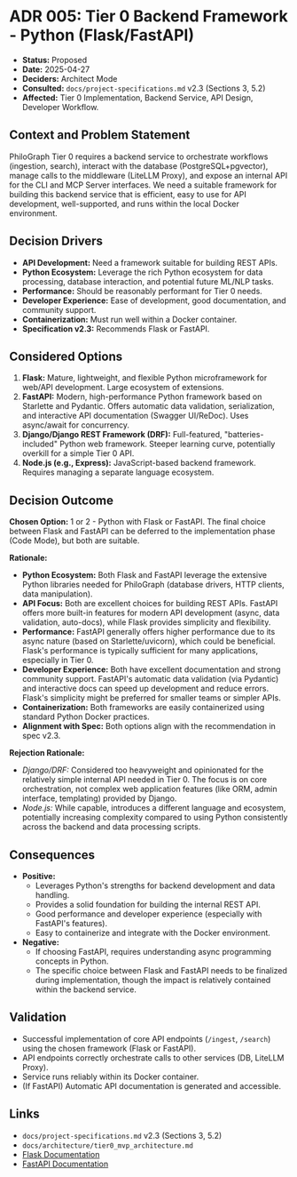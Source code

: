 # ADR 005: Tier 0 Backend Framework - Python (Flask/FastAPI)

*   **Status:** Proposed
*   **Date:** 2025-04-27
*   **Deciders:** Architect Mode
*   **Consulted:** `docs/project-specifications.md` v2.3 (Sections 3, 5.2)
*   **Affected:** Tier 0 Implementation, Backend Service, API Design, Developer Workflow.

## Context and Problem Statement

PhiloGraph Tier 0 requires a backend service to orchestrate workflows (ingestion, search), interact with the database (PostgreSQL+pgvector), manage calls to the middleware (LiteLLM Proxy), and expose an internal API for the CLI and MCP Server interfaces. We need a suitable framework for building this backend service that is efficient, easy to use for API development, well-supported, and runs within the local Docker environment.

## Decision Drivers

*   **API Development:** Need a framework suitable for building REST APIs.
*   **Python Ecosystem:** Leverage the rich Python ecosystem for data processing, database interaction, and potential future ML/NLP tasks.
*   **Performance:** Should be reasonably performant for Tier 0 needs.
*   **Developer Experience:** Ease of development, good documentation, and community support.
*   **Containerization:** Must run well within a Docker container.
*   **Specification v2.3:** Recommends Flask or FastAPI.

## Considered Options

1.  **Flask:** Mature, lightweight, and flexible Python microframework for web/API development. Large ecosystem of extensions.
2.  **FastAPI:** Modern, high-performance Python framework based on Starlette and Pydantic. Offers automatic data validation, serialization, and interactive API documentation (Swagger UI/ReDoc). Uses async/await for concurrency.
3.  **Django/Django REST Framework (DRF):** Full-featured, "batteries-included" Python web framework. Steeper learning curve, potentially overkill for a simple Tier 0 API.
4.  **Node.js (e.g., Express):** JavaScript-based backend framework. Requires managing a separate language ecosystem.

## Decision Outcome

**Chosen Option:** 1 or 2 - Python with Flask or FastAPI. The final choice between Flask and FastAPI can be deferred to the implementation phase (Code Mode), but both are suitable.

**Rationale:**

*   **Python Ecosystem:** Both Flask and FastAPI leverage the extensive Python libraries needed for PhiloGraph (database drivers, HTTP clients, data manipulation).
*   **API Focus:** Both are excellent choices for building REST APIs. FastAPI offers more built-in features for modern API development (async, data validation, auto-docs), while Flask provides simplicity and flexibility.
*   **Performance:** FastAPI generally offers higher performance due to its async nature (based on Starlette/uvicorn), which could be beneficial. Flask's performance is typically sufficient for many applications, especially in Tier 0.
*   **Developer Experience:** Both have excellent documentation and strong community support. FastAPI's automatic data validation (via Pydantic) and interactive docs can speed up development and reduce errors. Flask's simplicity might be preferred for smaller teams or simpler APIs.
*   **Containerization:** Both frameworks are easily containerized using standard Python Docker practices.
*   **Alignment with Spec:** Both options align with the recommendation in spec v2.3.

**Rejection Rationale:**

*   *Django/DRF:* Considered too heavyweight and opinionated for the relatively simple internal API needed in Tier 0. The focus is on core orchestration, not complex web application features (like ORM, admin interface, templating) provided by Django.
*   *Node.js:* While capable, introduces a different language and ecosystem, potentially increasing complexity compared to using Python consistently across the backend and data processing scripts.

## Consequences

*   **Positive:**
    *   Leverages Python's strengths for backend development and data handling.
    *   Provides a solid foundation for building the internal REST API.
    *   Good performance and developer experience (especially with FastAPI's features).
    *   Easy to containerize and integrate with the Docker environment.
*   **Negative:**
    *   If choosing FastAPI, requires understanding async programming concepts in Python.
    *   The specific choice between Flask and FastAPI needs to be finalized during implementation, though the impact is relatively contained within the backend service.

## Validation

*   Successful implementation of core API endpoints (`/ingest`, `/search`) using the chosen framework (Flask or FastAPI).
*   API endpoints correctly orchestrate calls to other services (DB, LiteLLM Proxy).
*   Service runs reliably within its Docker container.
*   (If FastAPI) Automatic API documentation is generated and accessible.

## Links

*   `docs/project-specifications.md` v2.3 (Sections 3, 5.2)
*   `docs/architecture/tier0_mvp_architecture.md`
*   [Flask Documentation](https://flask.palletsprojects.com/)
*   [FastAPI Documentation](https://fastapi.tiangolo.com/)